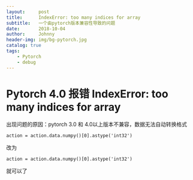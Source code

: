 ```yaml
---
layout:     post
title:      IndexError: too many indices for array
subtitle:   一个由pytorch版本兼容性导致的问题
date:       2018-10-04
author:     Johnny
header-img: img/bg-pytorch.jpg
catalog: true
tags:
    - Pytorch
    - debug
---
```


# Pytorch 4.0 报错 IndexError: too many indices for array

出现问题的原因：pytorch 3.0 和 4.0以上版本不兼容，数据无法自动转换格式

```
action = action.data.numpy()[0].astype('int32')
```

改为
```
action = action.data.numpy()[0].astype('int32')
```

就可以了
